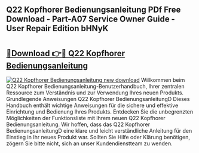 ## Q22 Kopfhorer Bedienungsanleitung PDf Free Download - Part-A07 Service Owner Guide - User Repair Edition bHNyK

# <h2><a href="http://df1x46.blite.top/?on=Q22+Kopfhorer+Bedienungsanleitung">🔗Download 👉🔴 Q22 Kopfhorer Bedienungsanleitung</a></h2>

[![Q22 Kopfhorer Bedienungsanleitung new download](https://i.imgur.com/lujVjoI.png)](http://df1x46.blite.top/?on=Q22+Kopfhorer+Bedienungsanleitung)
Willkommen beim Q22 Kopfhorer Bedienungsanleitung-Benutzerhandbuch, Ihrer zentralen Ressource zum Verständnis und zur Verwendung Ihres neuen Produkts. Grundlegende Anweisungen Q22 Kopfhorer BedienungsanleitungD Dieses Handbuch enthält wichtige Anweisungen für die sichere und effektive Einrichtung und Bedienung Ihres Produkts. Entdecken Sie die unbegrenzten Möglichkeiten der Funktionsliste mit Ihrem neuen Q22 Kopfhorer Bedienungsanleitung. Wir hoffen, dass das Q22 Kopfhorer BedienungsanleitungD eine klare und leicht verständliche Anleitung für den Einstieg in Ihr neues Produkt war. Sollten Sie Hilfe oder Klärung benötigen, zögern Sie bitte nicht, sich an unser Kundendienstteam zu wenden.
